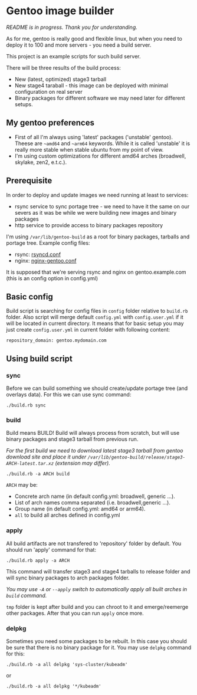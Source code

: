 # Gentoo image builder

_README is in progress. Thank you for understanding._

As for me, gentoo is really good and flexible linux, but when you need to deploy it to 100
and more servers - you need a build server.

This project is an example scripts for such build server.

There will be three results of the build process:
* New (latest, optimized) stage3 tarball
* New stage4 taraball - this image can be deployed with minimal configuration on real server
* Binary packages for different software we may need later for different setups.

## My gentoo preferences

* First of all I'm always using 'latest' packages ('unstable' gentoo). Theese are `~amd64` and `~arm64` keywords.
While it is called 'unstable' it is really more stable when stable ubuntu from my point of view.
* I'm using custom optimizations for different amd64 arches (broadwell, skylake, zen2, e.t.c.).

## Prerequisite

In order to deploy and update images we need running at least to services:
* rsync service to sync portage tree - we need to have it the same on our severs as it was be while we were building new images and binary packages
* http service to provide access to binary packages repository

I'm using `/var/lib/gentoo-build` as a root for binary packages, tarballs and portage tree.
Example config files:
* rsync: [rsyncd.conf](rsyncd.conf)
* nginx: [nginx-gentoo.conf](nginx-gentoo.conf)

It is supposed that we're serving rsync and nginx on gentoo.example.com (this is an config option in config.yml)

## Basic config

Build script is searching for config files in `config` folder relative to `build.rb` folder.
Also script will merge default `config.yml` with `config.user.yml` if it will be located in current directory.
It means that for basic setup you may just create `config.user.yml` in current folder with following content:

```
repository_domain: gentoo.mydomain.com
```

## Using build script

### sync

Before we can build something we should create/update portage tree (and overlays data).
For this we can use sync command:

```./build.rb sync```

### build

Build means BUILD! Build will always process from scratch, but will use binary packages and stage3 tarball from previous run.

_For the first build we need to download latest stage3 tarball from gentoo download site and place it under `/var/lib/gentoo-build/release/stage3-ARCH-latest.tar.xz` (extension may differ)._

```./build.rb -a ARCH build```

`ARCH` may be:
* Concrete arch name (in default config.yml: broadwell, generic ...).
* List of arch names comma separated (i.e. broadwell,generic ...).
* Group name (in default config.yml: amd64 or arm64).
* `all` to build all arches defined in config.yml

### apply

All build artifacts are not transfered to 'repository' folder by default. You should run 'apply' command for that:

```./build.rb apply -a ARCH```

This command will transfer stage3 and stage4 tarballs to release folder and will sync binary packages to arch packages folder.

_You may use `-A` or `--apply` switch to automatically apply all built arches in `build` command._

`tmp` folder is kept after build and you can chroot to it and emerge/reemerge other packages. After that you can run `apply` once more.

### delpkg

Sometimes you need some packages to be rebuilt. In this case you should be sure that there is no binary package for it. You may use `delpkg` command for this:

```./build.rb -a all delpkg 'sys-cluster/kubeadm'```

or

```./build.rb -a all delpkg '*/kubeadm'```
